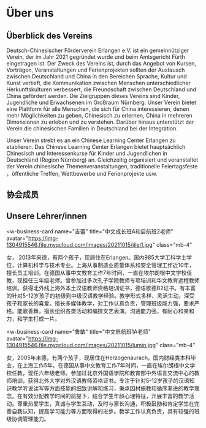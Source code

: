 # Über uns

## Überblick des Vereins

Deutsch-Chinesischer Förderverein Erlangen e.V. ist ein gemeinnütziger Verein, der im Jahr 2021 gegründet wurde und beim Amtsgericht Fürth eingetragen ist. Der Zweck des Vereins ist, durch das Angebot von Kursen, Vorträgen, Veranstaltungen und Ferienprojekten sollten der Austausch zwischen Deutschland und China in den Bereichen Sprache, Kultur und Kunst vertieft, die Kommunikation zwischen Menschen unterschiedlicher Herkunftskulturen verbessert, die Freundschaft zwischen Deutschland und China gefördert werden. Die Zielgruppen dieses Vereins sind Kinder, Jugendliche und Erwachsenen im Großraum Nürnberg. Unser Verein bietet eine Plattform für alle Menschen, die sich für China interessieren, denen mehr Möglichkeiten zu geben, Chinesisch zu erlernen, China in mehreren Dimensionen zu erleben und zu verstehen. Darüber hinaus unterstützt der Verein die chinesischen Familien in Deutschland bei der Integration.

Unser Verein strebt es an ein Chinese Learning Center Erlangen zu etablieren. Das Chinese Learning Center Erlangen bietet hauptsächlich Chinesisch und Interessenkurse für Kinder und Jugendlichen in Deutschland (Region Nürnberg) an. Gleichzeitig organisiert und veranstaltet der Verein chinesische Themenveranstaltungen, traditionelle Feiertagsfeste ，öffentliche Treffen, Wettbewerbe und Ferienprojekte usw.

## 协会成员

<section class="v-imgresponse-2 mb-4">
  <w-business-card
    name="Ji,Lei"
    title="Vorstand"
    avatar="https://img-1304915546.file.myqcloud.com/images/20211015/jilei.jpg"
  ></w-business-card>
  <w-business-card
    name="Guo,Yi"
    title="Vorstand"
    avatar="https://img-1304915546.file.myqcloud.com/images/20211015/guoyi.jpg"
  ></w-business-card>
  <w-business-card
    name="Lin,Aiyue"
    title="Externer Koordinator"
    subtitle="Verantwortlicher Erwachsener für Aktivitäten"
    avatar="https://img-1304915546.file.myqcloud.com/images/20211015/linaiyu.jpg"
  ></w-business-card>
  <w-business-card
    style="visibility: hidden;"
  ></w-business-card>
</section>

## Unsere Lehrer/innen

<w-business-card
  name="吉蕾"
  title="中文成长班A和启航班2老师"
  avatar="https://img-1304915546.file.myqcloud.com/images/20211015/jilei1.jpg"
  class="mb-4"
>
  <div>
    <p>女， 2013年来德，有两个孩子，现居住在Erlangen。国内985大学工科学士学位，计算机科学与技术专业。上海从事制造业质量体系和安全管理工作近10年，擅长员工培训。在德国从事中文教育工作7年时间，一直在埃尔朗根中文学校任教，现担任三年级老师。曾参加过多次孔子学院教师专项培训和华文教育远程教师培训。获得北外线上海外本土汉语教师资格培训证书，德语歌德B2证书。有丰富的针对5-12岁孩子的初级到中级汉语教学经验。教学形式多样、灵活生动，深受孩子和家长的喜爱。擅长多媒体教学，对工作认真负责，管理班级能力强，要求严格。能歌善舞，擅长组织各类活动和编排文艺表演。沟通能力强，有耐心和亲和力，和学生打成一片。</p>
  </div>
</w-business-card>

<w-business-card
  name="鲁敏"
  title="中文启航班1A老师"
  avatar="https://img-1304915546.file.myqcloud.com/images/20211015/lumin.jpg"
  class="mb-4"
>
  <div>
    <p>女，2005年来德，有两个孩子，现居住在Herzogenaurach。国内财经类本科毕业，在上海工作5年。在德国从事中文教育工作7年时间，一直在埃尔朗根中文学校任教，现任六年级老师。参加过北京外国语学院和教育部中外语言交流中心的教师培训，获得北外大学对外汉语教师资格证书。专注于针对5-12岁孩子的汉语知识教学听说读写等方面技能的细致讲解和练习，秉承因材施教和循序渐进的教学理念。在有效分配教学时间的前提下，结合学生年龄心理特征，开展丰富的教学活动。尊重热爱学生，真诚与学生互动，及时与家长沟通，积极鼓励和肯定学生在完善自我认知，提高学习能力等方面取得的进步。教学工作认真负责，具有较强的班级协调管理能力。</p>
  </div>
</w-business-card>
